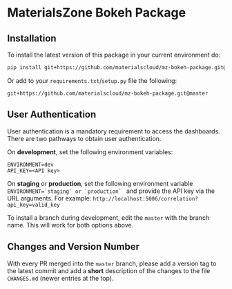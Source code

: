 # MaterialsZone Bokeh Package

## Installation
To install the latest version of this package in your current environment do:
```bash
pip install git+https://github.com/materialscloud/mz-bokeh-package.git@master
```

Or add to your `requirements.txt`/`setup.py` file the following:
```
git+https://github.com/materialscloud/mz-bokeh-package.git@master
```

## User Authentication

User authentication is a mandatory requirement to access the dashboards.
There are two pathways to obtain user authentication.

On **development**, set the following environment variables:
```
ENVIRONMENT=dev
API_KEY=<API key>
```

On **staging** or **production**, set the following environment variable ```ENVIRONMENT=`staging` or `production` ```
and provide the API key via the URL arguments. For example: `http://localhost:5006/correlation?api_key=valid_key` 

To install a branch during development, edit the `master` with the branch name.
This will work for both options above.

## Changes and Version Number
With every PR merged into the `master` branch, please add a version tag to the latest commit
and add a __short__ description of the changes to the file `CHANGES.md` (newer entries at the top).